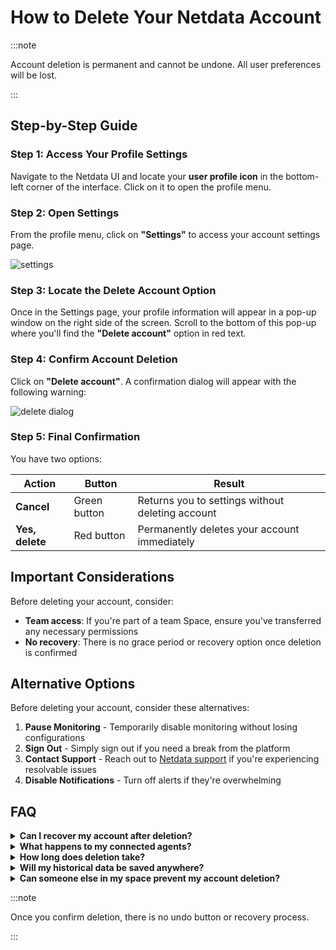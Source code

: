 # How to Delete Your Netdata Account

:::note

Account deletion is permanent and cannot be undone. All user preferences will be lost.

:::

## Step-by-Step Guide

### Step 1: Access Your Profile Settings

Navigate to the Netdata UI and locate your **user profile icon** in the bottom-left corner of the interface. Click on it to open the profile menu.

### Step 2: Open Settings

From the profile menu, click on **"Settings"** to access your account settings page.

![settings](https://raw.githubusercontent.com/netdata/docs-images/refs/heads/master/netdata-cloud/account-management/delete-account/profile-menu-settings.png)

### Step 3: Locate the Delete Account Option

Once in the Settings page, your profile information will appear in a pop-up window on the right side of the screen. Scroll to the bottom of this pop-up where you'll find the **"Delete account"** option in red text.

### Step 4: Confirm Account Deletion

Click on **"Delete account"**. A confirmation dialog will appear with the following warning:

![delete dialog](https://raw.githubusercontent.com/netdata/docs-images/refs/heads/master/netdata-cloud/account-management/delete-account/delete-confirmation-dialog.png)

### Step 5: Final Confirmation

You have two options:

| Action | Button | Result |
|--------|--------|--------|
| **Cancel** | Green button | Returns you to settings without deleting account |
| **Yes, delete** | Red button | Permanently deletes your account immediately |

## Important Considerations

Before deleting your account, consider:

- **Team access**: If you're part of a team Space, ensure you've transferred any necessary permissions
- **No recovery**: There is no grace period or recovery option once deletion is confirmed

## Alternative Options

Before deleting your account, consider these alternatives:

1. **Pause Monitoring** - Temporarily disable monitoring without losing configurations
2. **Sign Out** - Simply sign out if you need a break from the platform
3. **Contact Support** - Reach out to [Netdata support](https://www.netdata.cloud/support/) if you're experiencing resolvable issues
4. **Disable Notifications** - Turn off alerts if they're overwhelming

## FAQ

<details>
<summary><strong>Can I recover my account after deletion?</strong></summary>

No. Account deletion is permanent and cannot be reversed under any circumstances.

</details>

<details>
<summary><strong>What happens to my connected agents?</strong></summary>

Agents will continue collecting data locally, but will lose their connection to deleted account.
</details>

<details>
<summary><strong>How long does deletion take?</strong></summary>

Account deletion is immediate.

</details>

<details>
<summary><strong>Will my historical data be saved anywhere?</strong></summary>

Yes, all historical data will be safely stored and another active user in the space can still access that data. 

</details>

<details>
<summary><strong>Can someone else in my space prevent my account deletion?</strong></summary>

No. Account deletion is a personal action that only you can initiate and complete. Other space members cannot prevent or reverse your account deletion.

</details>

:::note

Once you confirm deletion, there is no undo button or recovery process.

:::
